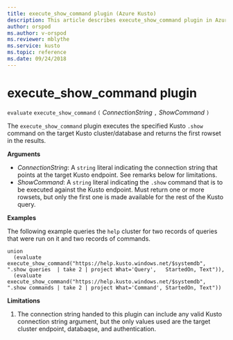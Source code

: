 ```yaml
---
title: execute_show_command plugin (Azure Kusto)
description: This article describes execute_show_command plugin in Azure Kusto.
author: orspod
ms.author: v-orspod
ms.reviewer: mblythe
ms.service: kusto
ms.topic: reference
ms.date: 09/24/2018
---
```

# execute_show_command plugin

  `evaluate` `execute_show_command` `(` *ConnectionString* `,` *ShowCommand* `)`

The `execute_show_command` plugin executes the specified Kusto `.show` command
on the target Kusto cluster/database
and returns the first rowset in the results.

**Arguments**

* *ConnectionString*: A `string` literal indicating the connection string that
  points at the target Kusto endpoint. See remarks below for limitations.
* *ShowCommand*: A `string` literal indicating the `.show` command that is to be executed
  against the Kusto endpoint. Must return one or more rowsets, but only the
  first one is made available for the rest of the Kusto query.

**Examples**

The following example queries the `help` cluster for two records of queries
that were run on it and two records of commands.

```
union
  (evaluate execute_show_command("https://help.kusto.windows.net/$systemdb", ".show queries  | take 2 | project What='Query',   StartedOn, Text")),
  (evaluate execute_show_command("https://help.kusto.windows.net/$systemdb", ".show commands | take 2 | project What='Command', StartedOn, Text"))
```

**Limitations**

1. The connection string handed to this plugin can include any valid Kusto
   connection string argument, but the only values used are the target cluster
   endpoint, databaqse, and authentication.